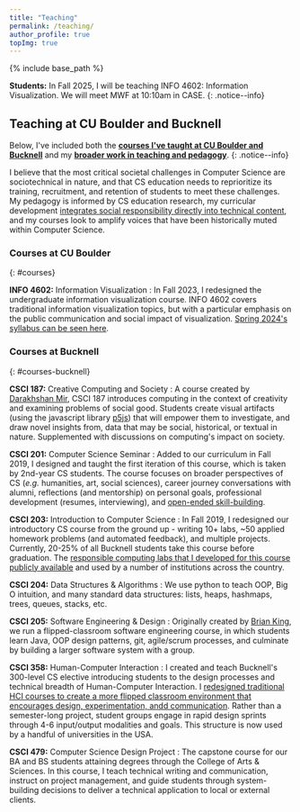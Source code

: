```yaml
---
title: "Teaching"
permalink: /teaching/
author_profile: true
topImg: true
---
```


{% include base_path %}
<link rel="stylesheet" href="{{ base_path }}/assets/css/pubstyle.css">
<script src="{{ base_path }}/assets/js/teachingSettings.js"></script>
<script src="{{ base_path }}/assets/js/listpubs.js"></script>

**Students:**  In Fall 2025, I will be teaching INFO 4602: Information Visualization. We will meet MWF at 10:10am in CASE. 
{: .notice--info}

## Teaching at CU Boulder and Bucknell

Below, I've included both the [**courses I've taught at CU Boulder and Bucknell**](#courses) and my [**broader work in teaching and pedagogy**](#engagement).
{: .notice--info}

I believe that the most critical societal challenges in Computer Science are sociotechnical in nature, and that CS education needs to reprioritize its training, recruitment, and retention of students to meet these challenges. My pedagogy is informed by CS education research, my curricular development [integrates social responsibility directly into technical content](/projects/responsibleCS), and my courses look to amplify voices that have been historically muted within Computer Science. 

### Courses at CU Boulder
{: #courses}

**INFO 4602:** Information Visualization
: In Fall 2023, I redesigned the undergraduate information visualization course. INFO 4602 covers traditional information visualization topics, but with a particular emphasis on the public communication and social impact of visualization. [Spring 2024's syllabus can be seen here](https://docs.google.com/document/d/1mIWOGKqEz635-n5ZWlt6wT9VREi1Jxkz4qKHXdIdHFg/edit?usp=sharing). 

### Courses at Bucknell
{: #courses-bucknell}

**CSCI 187:** Creative Computing and Society 
: A course created by [Darakhshan Mir](http://eg.bucknell.edu/~djm056/), CSCI 187 introduces computing in the context of creativity and examining problems of social good. Students create visual artifacts (using the javascript library [p5js](https://p5js.org/)) that will empower them to investigate, and draw novel insights from, data that may be social, historical, or textual in nature. Supplemented with discussions on computing's impact on society.

**CSCI 201:** Computer Science Seminar 
: Added to our curriculum in Fall 2019, I designed and taught the first iteration of this course, which is taken by 2nd-year CS students. The course focuses on broader perspectives of CS (_e.g._ humanities, art, social sciences), career journey conversations with alumni, reflections (and mentorship) on personal goals, professional development (resumes, interviewing), and [open-ended skill-building](https://drive.google.com/file/d/1c37Do_tjeBOvdIvmrkHs1H4UaUVt_hKs/view?usp=sharing). 

**CSCI 203:** Introduction to Computer Science 
: In Fall 2019, I redesigned our introductory CS course from the ground up - writing 10+ labs, ~50 applied homework problems (and automated feedback), and multiple projects. Currently, 20-25% of all Bucknell students take this course before graduation. The [responsible computing labs that I developed for this course publicly available](#responsibleCS_site) and used by a number of institutions across the country. 

**CSCI 204:** Data Structures & Algorithms 
: We use python to teach OOP, Big O intuition, and many standard data structures: lists, heaps, hashmaps, trees, queues, stacks, etc. 

**CSCI 205:** Software Engineering & Design 
: Originally created by [Brian King](https://www.bucknell.edu/fac-staff/brian-king), we run a flipped-classroom software engineering course, in which students learn Java, OOP design patterns, git, agile/scrum processes, and culminate by building a larger software system with a group. 

**CSCI 358:** Human-Computer Interaction 
: I created and teach Bucknell's 300-level CS elective introducing students to the design processes and technical breadth of Human-Computer Interaction. I [redesigned traditional HCI courses to create a more flipped classroom environment that encourages design, experimentation, andd communication](https://medium.com/bucknell-hci/creating-a-flipped-hci-course-to-encourage-design-experimentation-and-communication-27dffe615cf5). Rather than a semester-long project, student groups engage in rapid design sprints through 4-6 input/output modalities and goals. This structure is now used by a handful of universities in the USA. 

**CSCI 479:** Computer Science Design Project
: The capstone course for our BA and BS students attaining degrees through the College of Arts & Sciences. In this course, I teach technical writing and communication, instruct on project management, and guide students through system-building decisions to deliver a technical application to local or external clients. 


<!-- <div id="highlights"></div> -->

<div id="engagement"></div>  






